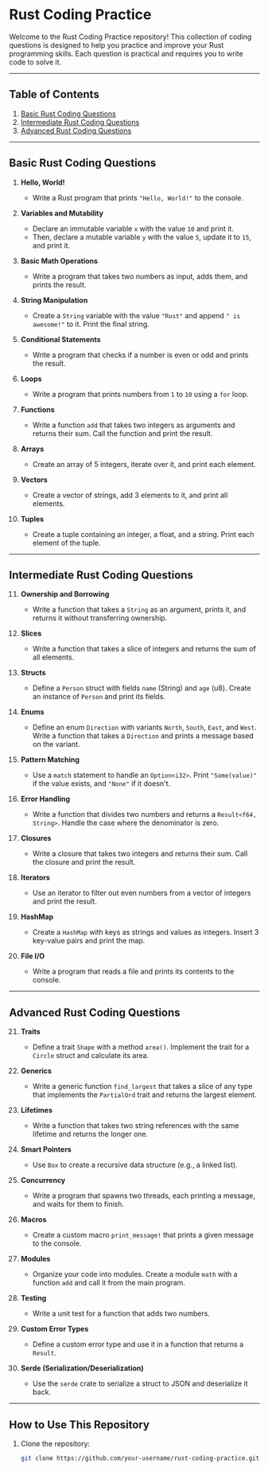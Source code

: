 # Rust Coding Practice

Welcome to the Rust Coding Practice repository! This collection of coding questions is designed to help you practice and improve your Rust programming skills. Each question is practical and requires you to write code to solve it.

---

## Table of Contents

1. [Basic Rust Coding Questions](#basic-rust-coding-questions)
2. [Intermediate Rust Coding Questions](#intermediate-rust-coding-questions)
3. [Advanced Rust Coding Questions](#advanced-rust-coding-questions)

---

## Basic Rust Coding Questions

1. **Hello, World!**
   - Write a Rust program that prints `"Hello, World!"` to the console.

2. **Variables and Mutability**
   - Declare an immutable variable `x` with the value `10` and print it.
   - Then, declare a mutable variable `y` with the value `5`, update it to `15`, and print it.

3. **Basic Math Operations**
   - Write a program that takes two numbers as input, adds them, and prints the result.

4. **String Manipulation**
   - Create a `String` variable with the value `"Rust"` and append `" is awesome!"` to it. Print the final string.

5. **Conditional Statements**
   - Write a program that checks if a number is even or odd and prints the result.

6. **Loops**
   - Write a program that prints numbers from `1` to `10` using a `for` loop.

7. **Functions**
   - Write a function `add` that takes two integers as arguments and returns their sum. Call the function and print the result.

8. **Arrays**
   - Create an array of 5 integers, iterate over it, and print each element.

9. **Vectors**
   - Create a vector of strings, add 3 elements to it, and print all elements.

10. **Tuples**
    - Create a tuple containing an integer, a float, and a string. Print each element of the tuple.

---

## Intermediate Rust Coding Questions

11. **Ownership and Borrowing**
    - Write a function that takes a `String` as an argument, prints it, and returns it without transferring ownership.

12. **Slices**
    - Write a function that takes a slice of integers and returns the sum of all elements.

13. **Structs**
    - Define a `Person` struct with fields `name` (String) and `age` (u8). Create an instance of `Person` and print its fields.

14. **Enums**
    - Define an enum `Direction` with variants `North`, `South`, `East`, and `West`. Write a function that takes a `Direction` and prints a message based on the variant.

15. **Pattern Matching**
    - Use a `match` statement to handle an `Option<i32>`. Print `"Some(value)"` if the value exists, and `"None"` if it doesn't.

16. **Error Handling**
    - Write a function that divides two numbers and returns a `Result<f64, String>`. Handle the case where the denominator is zero.

17. **Closures**
    - Write a closure that takes two integers and returns their sum. Call the closure and print the result.

18. **Iterators**
    - Use an iterator to filter out even numbers from a vector of integers and print the result.

19. **HashMap**
    - Create a `HashMap` with keys as strings and values as integers. Insert 3 key-value pairs and print the map.

20. **File I/O**
    - Write a program that reads a file and prints its contents to the console.

---

## Advanced Rust Coding Questions

21. **Traits**
    - Define a trait `Shape` with a method `area()`. Implement the trait for a `Circle` struct and calculate its area.

22. **Generics**
    - Write a generic function `find_largest` that takes a slice of any type that implements the `PartialOrd` trait and returns the largest element.

23. **Lifetimes**
    - Write a function that takes two string references with the same lifetime and returns the longer one.

24. **Smart Pointers**
    - Use `Box` to create a recursive data structure (e.g., a linked list).

25. **Concurrency**
    - Write a program that spawns two threads, each printing a message, and waits for them to finish.

26. **Macros**
    - Create a custom macro `print_message!` that prints a given message to the console.

27. **Modules**
    - Organize your code into modules. Create a module `math` with a function `add` and call it from the main program.

28. **Testing**
    - Write a unit test for a function that adds two numbers.

29. **Custom Error Types**
    - Define a custom error type and use it in a function that returns a `Result`.

30. **Serde (Serialization/Deserialization)**
    - Use the `serde` crate to serialize a struct to JSON and deserialize it back.

---

## How to Use This Repository

1. Clone the repository:
   ```bash
   git clone https://github.com/your-username/rust-coding-practice.git
